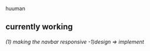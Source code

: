    h u u m a n 

<h2>currently working</h2>
<h6>(1) making the navbar responsive 
-1)design => implement</h6>


 
 
